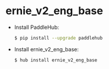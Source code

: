 # ernie_v2_eng_base
* Install PaddleHub: 

    ```bash
    $ pip install --upgrade paddlehub
    ```

* Install ernie_v2_eng_base: 

    ```bash
    $ hub install ernie_v2_eng_base
    ```
